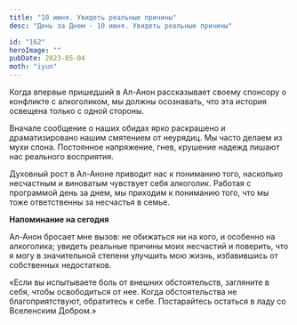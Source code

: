 ```yaml
---
title: "10 июня. Увидеть реальные причины"
desc: "День за Днем - 10 июня. Увидеть реальные причины"

id: "162"
heroImage: ""
pubDate: 2023-05-04
moth: "iyun"
---
```


Когда впервые пришедший в Ал-Анон рассказывает своему спонсору о конфликте с
алкоголиком, мы должны осознавать, что эта история освещена только с одной
стороны.

Вначале сообщение о наших обидах ярко раскрашено и драматизировано нашим
смятением от неурядиц. Мы часто делаем из мухи слона. Постоянное напряжение,
гнев, крушение надежд лишают нас реального восприятия.

Духовный рост в Ал-Аноне приводит нас к пониманию того, насколько несчастным и
виноватым чувствует себя алкоголик. Работая с программой день за днем, мы
приходим к пониманию того, что мы тоже ответственны за несчастья в семье.

**Напоминание на сегодня**

Ал-Анон бросает мне вызов: не обижаться ни на кого, и особенно на алкоголика;
увидеть реальные причины моих несчастий и поверить, что я могу в значительной
степени улучшить мою жизнь, избавившись от собственных недостатков.

«Если вы испытываете боль от внешних обстоятельств, загляните в себя, чтобы
освободиться от нее. Когда обстоятельства не благоприятствуют, обратитесь к
себе. Постарайтесь остаться в ладу со Вселенским Добром.»
